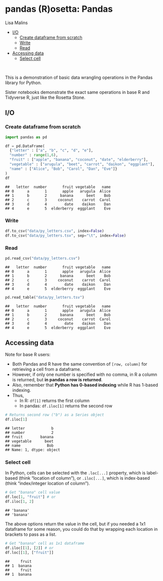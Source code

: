 pandas (R)osetta: Pandas
================
Lisa Malins

- [I/O](#io)
  - [Create dataframe from scratch](#create-dataframe-from-scratch)
  - [Write](#write)
  - [Read](#read)
- [Accessing data](#accessing-data)
  - [Select cell](#select-cell)

 

This is a demonstration of basic data wrangling operations in the Pandas
library for Python.

Sister notebooks demonstrate the exact same operations in base R and
Tidyverse R, just like the Rosetta Stone.

## I/O

### Create dataframe from scratch

``` python
import pandas as pd

df = pd.DataFrame(
  {"letter" : ["a", "b", "c", "d", "e"],
  "number" : range(1,6),
  "fruit" : ["apple", "banana", "coconut", "date", "elderberry"],
  "vegetable" : ["arugula", "beet", "carrot", "daikon", "eggplant"],
  "name" : ["Alice", "Bob", "Carol", "Dan", "Eve"]}
)
df
```

    ##   letter  number       fruit vegetable   name
    ## 0      a       1       apple   arugula  Alice
    ## 1      b       2      banana      beet    Bob
    ## 2      c       3     coconut    carrot  Carol
    ## 3      d       4        date    daikon    Dan
    ## 4      e       5  elderberry  eggplant    Eve

### Write

``` python
df.to_csv("data/py_letters.csv", index=False)
df.to_csv("data/py_letters.tsv", sep="\t", index=False)
```

### Read

``` python
pd.read_csv("data/py_letters.csv")
```

    ##   letter  number       fruit vegetable   name
    ## 0      a       1       apple   arugula  Alice
    ## 1      b       2      banana      beet    Bob
    ## 2      c       3     coconut    carrot  Carol
    ## 3      d       4        date    daikon    Dan
    ## 4      e       5  elderberry  eggplant    Eve

``` python
pd.read_table("data/py_letters.tsv")
```

    ##   letter  number       fruit vegetable   name
    ## 0      a       1       apple   arugula  Alice
    ## 1      b       2      banana      beet    Bob
    ## 2      c       3     coconut    carrot  Carol
    ## 3      d       4        date    daikon    Dan
    ## 4      e       5  elderberry  eggplant    Eve

## Accessing data

Note for base R users:

- Both Pandas and R have the same convention of `[row, column]` for
  retrieving a cell from a dataframe.
- However, if only one number is specified with no comma, in R a column
  is returned, but **in pandas a row is returned**.
- Also, remember that **Python has 0-based indexing** while R has
  1-based indexing.
- Thus,
  - In R: `df[1]` returns the first column
  - In pandas: `df.iloc[1]` returns the second row

``` python
# Returns second row ("b") as a Series object
df.iloc[1]
```

    ## letter            b
    ## number            2
    ## fruit        banana
    ## vegetable      beet
    ## name            Bob
    ## Name: 1, dtype: object

### Select cell

In Python, cells can be selected with the `.loc[...]` property, which is
label-based (think “location of column”), or `.iloc[...]`, which is
index-based (think “index/integer location of column”).

``` python
# Get "banana" cell value
df.loc[1, "fruit"] # or
df.iloc[1, 2]
```

    ## 'banana'
    ## 'banana'

The above options return the value in the cell, but if you needed a 1x1
dataframe for some reason, you could do that by wrapping each location
in brackets to pass as a list.

``` python
# Get "banana" cell as 1x1 dataframe
df.iloc[[1], [2]] # or
df.loc[[1], ["fruit"]]
```

    ##     fruit
    ## 1  banana
    ##     fruit
    ## 1  banana
